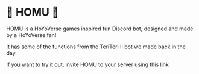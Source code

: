 # 🐇 HOMU 🐇
HOMU is a HoYoVerse games inspired fun Discord bot, designed and made by a HoYoVerse fan!

It has some of the functions from the TeriTeri II bot we made back in the day.

If you want to try it out, invite HOMU to your server using this [link](https://discord.com/oauth2/authorize?client_id=1000123818930622546&scope=bot%20applications.commands&permissions=1007021128)

